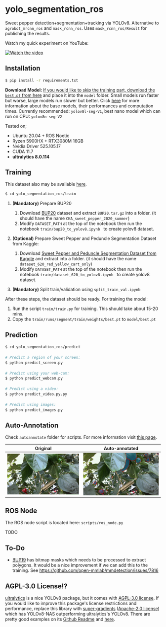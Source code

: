 # yolo_segmentation_ros

Sweet pepper detection+segmentation+tracking via YOLOv8. Alternative to `agrobot_mrcnn_ros` and `mask_rcnn_ros`. Uses `mask_rcnn_ros/Result` for publishing the results.

Watch my quick experiment on YouTube:

[![Watch the video](https://img.youtube.com/vi/ferqPKNXs0U/maxresdefault.jpg)](https://youtu.be/ferqPKNXs0U)

## Installation

```bash
$ pip install -r requirements.txt
```

**Download Model:** [If you would like to skip the training part, download the `best.pt` from here](https://drive.google.com/drive/folders/1aZ4MpL7zXARpdr7hky6iucenSEoaDH9W?usp=sharing) and place it into the `model` folder. Small models run faster but worse, large models run slower but better. Click [here](https://docs.ultralytics.com/tasks/segment/#models) for more information about the base models, their performances and computation times. Currently recommended: `yolov8l-seg-V1`, best nano model which can run on CPU: `yolov8n-seg-V2`

Tested on;

- Ubuntu 20.04 + ROS Noetic
- Ryzen 5900HX + RTX3080M 16GB
- Nvidia Driver 525.105.17
- CUDA 11.7
- **ultralytics 8.0.114**

## Training

This dataset also may be available [here](https://drive.google.com/drive/folders/1aZ4MpL7zXARpdr7hky6iucenSEoaDH9W?usp=sharing).

 ```bash
 $ cd yolo_segmentation_ros/train
 ```

1. **(Mandatory)** Prepare BUP20
   1. Download [BUP20](http://agrobotics.uni-bonn.de/sweet_pepper_dataset/) dataset and extract `BUP20.tar.gz` into a folder. (it should have the name `CKA_sweet_pepper_2020_summer`)
   2. Modify `DATASET_PATH` at the top of the notebook then run the notebook `train/bup20_to_yolov8.ipynb ` to create yolov8 dataset. 

2. **(Optional)** Prepare Sweet Pepper and Peduncle Segmentation Dataset from Kaggle:
   1. Download [Sweet Pepper and Peduncle Segmentation Dataset from Kaggle](https://www.kaggle.com/datasets/lemontyc/sweet-pepper?resource=download) and extract into a folder. (it should have the name `dataset_620_red_yellow_cart_only`)
   2. Modify `DATASET_PATH` at the top of the notebook then run the notebook `train/dataset_620_to_yolov8.ipynb ` to create yolov8 dataset.

3. **(Mandatory)** Split train/validation using `split_train_val.ipynb`

After these steps, the dataset should be ready. For training the model:

1. Run the script `train/train.py` for training. This should take about 15-20 mins.
2. Copy the `train/runs/segment/train/weights/best.pt` to `model/best.pt`

## Prediction

```bash
$ cd yolo_segmentation_ros/predict

# Predict a region of your screen:
$ python predict_screen.py

# Predict using your web-cam:
$ python predict_webcam.py

# Predict using a video:
$ python predict_video.py.py

# Predict using images:
$ python predict_images.py
```

## Auto-Annotation

Check `autoannotate` folder for scripts. For more information visit [this page](https://docs.ultralytics.com/models/sam/).

| Original                                      | Auto-annotated                               |
| --------------------------------------------- | -------------------------------------------- |
| ![2](autoannotate/data_to_be_annotated/2.png) | ![2_vis](autoannotate/vis_outputs/2_vis.png) |



## ROS Node

The ROS node script is located here: `scripts/ros_node.py`

TODO



## To-Do

- [BUP19](http://agrobotics.uni-bonn.de/sweet_pepper_dataset/) has bitmap masks which needs to be processed to extract polygons. It would be a nice improvement if we can add this to the training. See https://github.com/open-mmlab/mmdetection/issues/7816



## AGPL-3.0 License!?

[ultralytics](https://github.com/ultralytics/ultralytics) is a nice YOLOv8 package, but it comes with [AGPL-3.0 license](https://github.com/ultralytics/ultralytics/blob/main/LICENSE). If you would like to improve this package's license restrictions and performance, replace this library with [super-gradients](https://github.com/Deci-AI/super-gradients) ([Apache-2.0 license](https://github.com/Deci-AI/super-gradients/blob/master/LICENSE.md)) which has YOLOv8-NAS outperforming ultralytics's YOLOv8. There are pretty good examples on its [Github Readme](https://github.com/Deci-AI/super-gradients) and [here](https://www.kaggle.com/general/406701).
